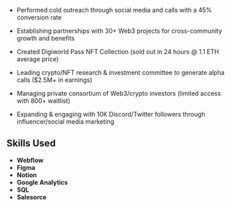 - Performed cold outreach through social media and calls with a 45% conversion rate
 
- Establishing partnerships with 30+ Web3 projects for cross-community growth and benefits

- Created Digiworld Pass NFT Collection (sold out in 24 hours @ 1.1 ETH average price)

- Leading crypto/NFT research & investment committee to generate alpha calls ($2.5M+ in earnings)

- Managing private consortium of Web3/crypto investors (limited access with 800+ waitlist)

- Expanding & engaging with 10K Discord/Twitter followers through influencer/social media marketing 

## Skills Used

- **Webflow** 
- **Figma**
- **Notion**  
- **Google Analytics** 
- **SQL** 
- **Salesorce**
